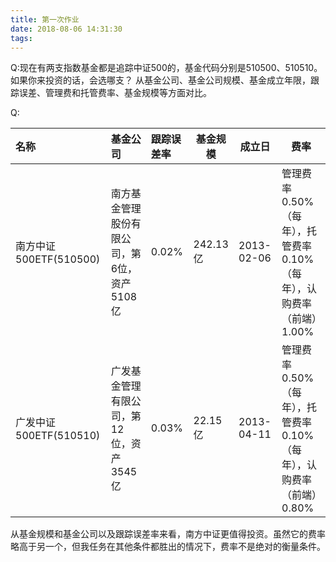 ```yaml
---
title: 第一次作业
date: 2018-08-06 14:31:30
tags:
---
```


Q:现在有两支指数基金都是追踪中证500的，基金代码分别是510500、510510。如果你来投资的话，会选哪支？
从基金公司、基金公司规模、基金成立年限，跟踪误差、管理费和托管费率、基金规模等方面对比。

Q:

|名称|基金公司|跟踪误差率|基金规模|成立日|费率|
|:---- |:---|:----| -----|-----|-----|
|南方中证500ETF(510500) | 南方基金管理股份有限公司，第6位，资产5108亿  | 0.02%|242.13亿 |2013-02-06|管理费率0.50%（每年），托管费率0.10%（每年），认购费率（前端）1.00%
广发中证500ETF(510510) | 广发基金管理有限公司，第12位，资产3545亿  | 0.03% |22.15亿|2013-04-11|管理费率0.50%（每年），托管费率0.10%（每年），认购费率（前端）0.80%

从基金规模和基金公司以及跟踪误差率来看，南方中证更值得投资。虽然它的费率略高于另一个，但我任务在其他条件都胜出的情况下，费率不是绝对的衡量条件。
